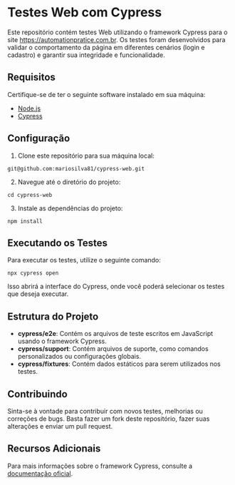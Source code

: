 # Testes Web com Cypress

Este repositório contém testes Web utilizando o framework Cypress para o site https://automationpratice.com.br. Os testes foram desenvolvidos para validar o comportamento da página em diferentes cenários (login e cadastro) e garantir sua integridade e funcionalidade.

## Requisitos

Certifique-se de ter o seguinte software instalado em sua máquina:

- [Node.js](https://nodejs.org/)
- [Cypress](https://www.cypress.io/)

## Configuração

1. Clone este repositório para sua máquina local:

```
git@github.com:mariosilva81/cypress-web.git
```

2. Navegue até o diretório do projeto:

```
cd cypress-web
```

3. Instale as dependências do projeto:

```
npm install
```

## Executando os Testes

Para executar os testes, utilize o seguinte comando:

```
npx cypress open
```

Isso abrirá a interface do Cypress, onde você poderá selecionar os testes que deseja executar.

## Estrutura do Projeto

- **cypress/e2e**: Contém os arquivos de teste escritos em JavaScript usando o framework Cypress.
- **cypress/support**: Contém arquivos de suporte, como comandos personalizados ou configurações globais.
- **cypress/fixtures**: Contém dados estáticos para serem utilizados nos testes.

## Contribuindo

Sinta-se à vontade para contribuir com novos testes, melhorias ou correções de bugs. Basta fazer um fork deste repositório, fazer suas alterações e enviar um pull request.

## Recursos Adicionais

Para mais informações sobre o framework Cypress, consulte a [documentação oficial](https://docs.cypress.io/).
```